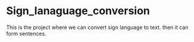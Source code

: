 # Sign_lanaguage_conversion
This is the project where we can convert sign language to text. then it can form sentences.
